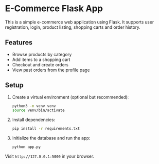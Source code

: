 # E-Commerce Flask App

This is a simple e-commerce web application using Flask. It supports user registration, login, product listing, shopping carts and order history.

## Features

- Browse products by category
- Add items to a shopping cart
- Checkout and create orders
- View past orders from the profile page

## Setup

1. Create a virtual environment (optional but recommended):
   ```bash
   python3 -m venv venv
   source venv/bin/activate
   ```
2. Install dependencies:
   ```bash
   pip install -r requirements.txt
   ```
3. Initialize the database and run the app:
   ```bash
   python app.py
   ```

Visit `http://127.0.0.1:5000` in your browser.
